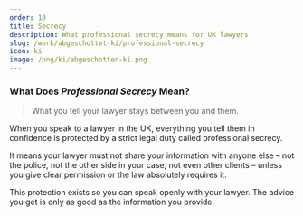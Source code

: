 ```yaml
---
order: 10
title: Secrecy
description: What professional secrecy means for UK lawyers
slug: /work/abgeschottet-ki/professional-secrecy
icon: ki
image: /png/ki/abgeschotten-ki.png
---
```


### What Does _Professional Secrecy_ Mean?

> What you tell your lawyer stays between you and them.

When you speak to a lawyer in the UK, everything you tell them in confidence is protected by a strict legal duty called professional secrecy.

It means your lawyer must not share your information with anyone else – not the police, not the other side in your case, not even other clients – unless you give clear permission or the law absolutely requires it.

This protection exists so you can speak openly with your lawyer. The advice you get is only as good as the information you provide.
